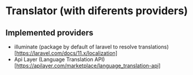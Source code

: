 # Translator (with diferents providers)

## Implemented providers
- illuminate (package by default of laravel to resolve translations)[https://laravel.com/docs/11.x/localization]
- Api Layer (Language Translation API)[https://apilayer.com/marketplace/language_translation-api]
